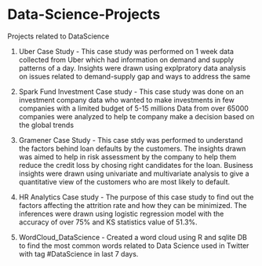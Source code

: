 # Data-Science-Projects
Projects related to DataScience

1. Uber Case Study -
This case study was performed on 1 week data collected from Uber which had information on demand and supply patterns of a day.
Insights were drawn using explpratory data analysis on issues related to demand-supply gap and ways to address the same

2. Spark Fund Investment Case study -
This case study was done on an investment company data who wanted to make investments in few companies with a limited budget of 5-15 millions
Data from over 65000 companies were analyzed to help te company make a decision based on the global trends

3. Gramener Case Study -
This case stdy was performed to understand the factors behind loan defaults by the customers. The insights drawn was aimed to help in risk assessment 
by the company to help them reduce the credit loss by chosing right candidates for the loan.
Business insights were drawn using univariate and multivariate analysis to give a quantitative view of the customers who are most likely to default.

4. HR Analytics Case study -
The purpose of this case study to find out the factors affecting the attrition rate and how they can be minimized.
The inferences were drawn using logistic regression model with the accuracy of over 75% and KS statistics value of 51.3%.

5. WordCloud_DataScience - 
Created a word cloud using R and sqlite DB to find the most common words related to Data Science used in Twitter with tag #DataScience in last 7 days.
